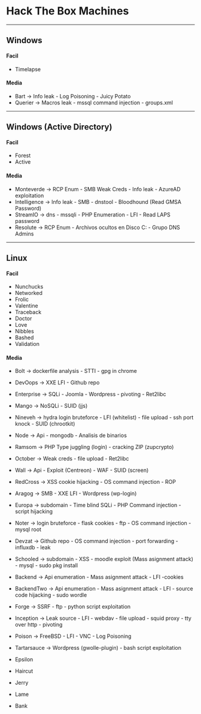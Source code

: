 # Hack The Box Machines
-----------------------

## Windows

#### Facil
 - Timelapse

#### Media
 - Bart -> Info leak - Log Poisoning - Juicy Potato
 - Querier -> Macros leak - mssql command injection - groups.xml

--------------------------------

## Windows (Active Directory) 

#### Facil
 - Forest
 - Active

#### Media
 - Monteverde -> RCP Enum - SMB Weak Creds - Info leak - AzureAD exploitation
 - Intelligence -> Info leak - SMB - dnstool - Bloodhound (Read GMSA Password)
 - StreamIO -> dns - mssqli - PHP Enumeration - LFI - Read LAPS password
 - Resolute -> RCP Enum - Archivos ocultos en Disco C: - Grupo DNS Admins

------------------------------

## Linux 

#### Facil
 - Nunchucks
 - Networked
 - Frolic
 - Valentine
 - Traceback
 - Doctor
 - Love
 - Nibbles
 - Bashed
 - Validation

#### Media
 - Bolt -> dockerfile analysis - STTI - gpg in chrome 
 - DevOops -> XXE LFI - Github repo
 - Enterprise -> SQLi - Joomla - Wordpress - pivoting - Ret2libc
 - Mango -> NoSQLi - SUID (jjs)
 - Nineveh -> hydra login bruteforce - LFI (whitelist) - file upload - ssh port knock - SUID (chrootkit)
 - Node -> Api - mongodb - Analisis de binarios
 - Ramsom -> PHP Type juggling (login) - cracking ZIP (zupcrypto)
 - October -> Weak creds - file upload - Ret2libc
 - Wall -> Api - Exploit (Centreon) - WAF - SUID (screen)
 - RedCross -> XSS cookie hijacking - OS command injection - ROP
 - Aragog -> SMB - XXE LFI - Wordpress (wp-login) 
 - Europa -> subdomain - Time blind SQLi - PHP Command injection - script hijacking
 - Noter -> login bruteforce - flask cookies - ftp - OS command injection - mysql root
 - Devzat -> Github repo - OS command injection - port forwarding - influxdb - leak
 - Schooled -> subdomain - XSS - moodle exploit (Mass asignment attack) - mysql - sudo pkg install 
 - Backend -> Api enumeration - Mass asignment attack - LFI -cookies
 - BackendTwo -> Api enumeration - Mass asignment attack - LFI - source code hijacking - sudo wordle
 - Forge -> SSRF - ftp - python script exploitation
 - Inception -> Leak source - LFI - webdav - file upload - squid proxy - tty over http - pivoting 
 - Poison -> FreeBSD - LFI - VNC - Log Poisoning
 - Tartarsauce -> Wordpress (gwolle-plugin) - bash script exploitation 

 - Epsilon
 - Haircut
 - Jerry
 - Lame
 - Bank

